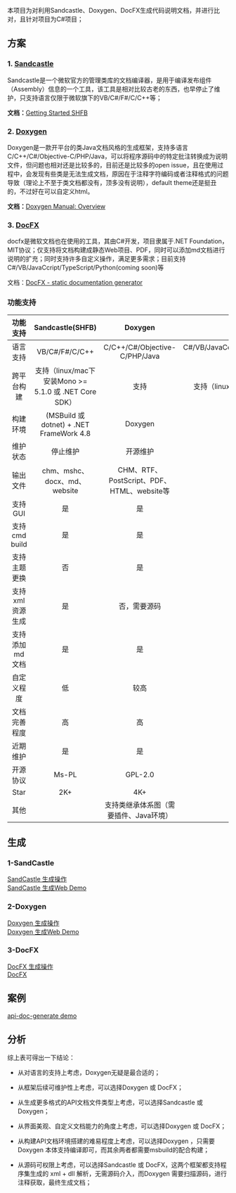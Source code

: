 本项目为对利用Sandcastle、Doxygen、DocFX生成代码说明文档，并进行比对，且针对项目为C#项目；



## 方案

### 1. [Sandcastle](https://github.com/EWSoftware/SHFB)

Sandcastle是一个微软官方的管理类库的文档编译器，是用于编译发布组件（Assembly）信息的一个工具，该工具是相对比较古老的东西，也早停止了维护，只支持语言仅限于微软旗下的VB/C#/F#/C/C++等；

**文档：**[Getting Started SHFB](http://ewsoftware.github.io/SHFB/html/b772e00e-1705-4062-adb6-774826ce6700.htm)



### 2. [Doxygen](https://github.com/doxygen/doxygen)

Doxygen是一款开平台的类Java文档风格的生成框架，支持多语言C/C++/C#/Objective-C/PHP/Java，可以将程序源码中的特定批注转换成为说明文件，但问题也相对还是比较多的，目前还是比较多的open issue，且在使用过程中，会发现有些类是无法生成文档，原因在于注释字符编码或者注释格式的问题导致（理论上不至于类文档都没有，顶多没有说明），default theme还是挺丑的，不过好在可以自定义html。

**文档：**[Doxygen Manual: Overview](https://www.doxygen.nl/manual/index.html)



### 3. [DocFX](https://github.com/dotnet/docfx)

docfx是微软文档也在使用的工具，其由C#开发，项目隶属于.NET Foundation，MIT协议；仅支持将文档构建成静态Web项目、PDF，同时可以添加md文档进行说明的扩充；同时支持许多自定义操作，满足更多需求；目前支持C#/VB/JavaCcript/TypeScript/Python(coming soon)等

文档：[DocFX - static documentation generator](https://dotnet.github.io/docfx/)


### 功能支持

|    功能支持     |             Sandcastle(SHFB)             |                  Doxygen                   |           DocFX           |
| :-------------: | :--------------------------------------: | :----------------------------------------: | :-----------------------: |
|   语言支持    |  VB/C#/F#/C/C++    |       C/C++/C#/Objective-C/PHP/Java       | C#/VB/JavaCcript/TypeScript/Python(coming soon) |
|   跨平台构建    |     支持（linux/mac下安装Mono >= 5.1.0 或 .NET Core SDK）   |                    支持                    | 支持（linux/mac下安装Mono >= 5.1.0） |
|    构建环境     | (MSBuild 或 dotnet) + .NET FrameWork 4.8 |                  Doxygen                   |          MSBuild          |
|    维护状态     |                 停止维护                 |                  开源维护                  |         开源维护          |
|    输出文件     |       chm、mshc、docx、md、website       | CHM、RTF、PostScript、PDF、HTML、website等 |          website          |
|  支持GUI  |                    是                    |                     是                     |            否             |
|  支持cmd build  |                    是                    |                     是                     |            是             |
|  支持主题更换   |                    否                    |                     是                     |            是             |
| 支持xml资源生成 |                    是                    |                否，需要源码                |            是             |
| 支持添加md文档  |                    是                    |                     是                     |            是             |
|   自定义程度    |                    低                    |                    较高                    |            高             |
|  文档完善程度   |                    高                    |                     高                     |            高             |
|    近期维护     |                    是                    |                     是                     |            是             |
|    开源协议     |                  Ms-PL                   |                  GPL-2.0                   |            MIT            |
|      Star       |                   2K+                    |                    4K+                     |            3k+            |
|      其他       |                                          |   支持类继承体系图（需要插件、Java环境）   |                           |



## 生成
### 1-SandCastle
[SandCastle 生成操作](https://www.cnblogs.com/memoyu/p/16896126.html)<br/>
[SandCastle 生成Web Demo](https://github.com/Memoyu/api-doc-generate/tree/main/process/1-SandCastle)

### 2-Doxygen
[Doxygen 生成操作](https://www.cnblogs.com/memoyu/p/16896203.html)<br/>
[Doxygen 生成Web Demo](https://github.com/Memoyu/api-doc-generate/tree/main/process/2-Doxygen)

### 3-DocFX
[DocFX 生成操作](https://www.cnblogs.com/memoyu/p/16896265.html)<br/>
[DocFX](https://github.com/Memoyu/api-doc-generate/tree/main/process/3-DocFX)


## 案例

[api-doc-generate demo](https://github.com/Memoyu/api-doc-generate/tree/main/demo)

## 分析

综上表可得出一下结论：

- 从对语言的支持上考虑，Doxygen无疑是最合适的；

- 从框架后续可维护性上考虑，可以选择Doxygen 或  DocFX；

- 从生成更多格式的API文档文件类型上考虑，可以选择Sandcastle 或 Doxygen；

- 从界面美观、自定义文档能力的角度上考虑，可以选择Doxygen 或  DocFX；

- 从构建API文档环境搭建的难易程度上考虑，可以选择Doxygen ，只需要Doxygen 本体支持编译即可，而其余两者都需要msbuild的配合构建；

- 从源码可权限上考虑，可以选择Sandcastle 或 DocFX，这两个框架都支持程序集生成的 xml + dll 解析，无需源码介入，而Doxygen 需要扫描源码，进行注释获取，最终生成文档；

